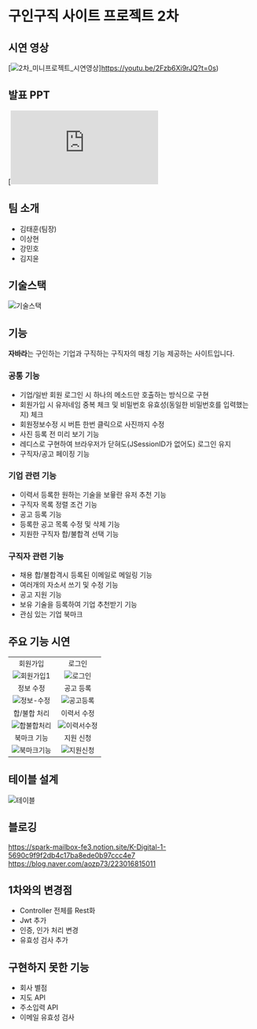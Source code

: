 # 구인구직 사이트 프로젝트 2차

## 시연 영상
[![2차_미니프로젝트_시연영상](http://img.youtube.com/vi/2Fzb6Xi9rJQ/0.jpg)]https://youtu.be/2Fzb6Xi9rJQ?t=0s)

## 발표 PPT
[![2차_미니프로젝트_발표PPT](https://github.com/K-Minho/mini-project2/blob/68b84eca6ec0f603d7b0c384462382432a99ae86/%EB%AF%B8%EB%8B%88%ED%94%84%EB%A1%9C%EC%A0%9D%ED%8A%B8_2%EC%A1%B0.pdf)

## 팀 소개
- 김태훈(팀장)
- 이상현
- 강민호
- 김지윤

## 기술스택
![기술스택](https://user-images.githubusercontent.com/118786401/233411539-b1f8fc3a-9f97-427a-b30c-fc685018eed4.png)

## 기능
**자바라**는 구인하는 기업과 구직하는 구직자의 매칭 기능 제공하는 사이트입니다.

### 공통 기능
- 기업/일반 회원 로그인 시 하나의 메소드만 호출하는 방식으로 구현
- 회원가입 시 유저네임 중복 체크 및 비밀번호 유효성(동일한 비밀번호를 입력했는지) 체크
- 회원정보수정 시 버튼 한번 클릭으로 사진까지 수정
- 사진 등록 전 미리 보기 기능
- 레디스로 구현하여 브라우저가 닫혀도(JSessionID가 없어도) 로그인 유지
- 구직자/공고 페이징 기능

### 기업 관련 기능
- 이력서 등록한 원하는 기술을 보윻란 유저 추천 기능
- 구직자 목록 정렬 조건 기능
- 공고 등록 기능
- 등록한 공고 목록 수정 및 삭제 기능
- 지원한 구직자 합/불합격 선택 기능

### 구직자 관련 기능

- 채용 합/불합격시 등록된 이메일로 메일링 기능
- 여러개의 자소서 쓰기 및 수정 기능
- 공고 지원 기능
- 보유 기술을 등록하여 기업 추천받기 기능
- 관심 있는 기업 북마크 

## 주요 기능 시연
|||
|:--:|:--:|
|회원가입|로그인|
|![회원가입1](https://user-images.githubusercontent.com/118786401/232196774-ce324eb5-a4ad-4ccb-9625-7efee63358be.gif)|![로그인](https://user-images.githubusercontent.com/118786401/232635843-3aa73e3d-7f1d-496e-bf1a-eaa79a8b8829.gif)|
|정보 수정|공고 등록|
|![정보-수정](https://user-images.githubusercontent.com/118786401/232636464-ffc9660d-5867-4878-b1bb-5f19956329ef.gif)|![공고등록](https://user-images.githubusercontent.com/118786401/232636481-0759ccc8-5389-406d-a1ca-c0452307b979.gif)|
|합/불합 처리|이력서 수정|
|![합불합처리](https://user-images.githubusercontent.com/118786401/232636507-b8b4366b-04b3-4b1d-89f3-3d352f271c16.gif)|![이력서수정](https://user-images.githubusercontent.com/118786401/232636544-794341f5-ec36-44f5-9945-2702d10704db.gif)|
|북마크 기능|지원 신청|
|![북마크기능](https://user-images.githubusercontent.com/118786401/232636566-eba7e6a0-8d4b-47bd-b8c9-041fe1bee583.gif)|![지원신청](https://user-images.githubusercontent.com/118786401/233406164-9168732d-8ead-4d2d-bcb7-83ad7f8bc974.gif)|

## 테이블 설계
![테이블](https://user-images.githubusercontent.com/118786401/233412160-0d63fe4b-acb1-4d0e-b077-1d38cb985bfe.png)

## 블로깅
https://spark-mailbox-fe3.notion.site/K-Digital-1-5690c9f9f2db4c17ba8ede0b97ccc4e7
https://blog.naver.com/aozp73/223016815011

## 1차와의 변경점
- Controller 전체를 Rest화
- Jwt 추가
- 인증, 인가 처리 변경
- 유효성 검사 추가

## 구현하지 못한 기능
- 회사 별점
- 지도 API
- 주소입력 API
- 이메일 유효성 검사